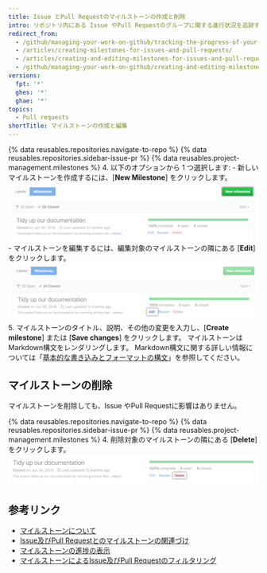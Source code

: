 ```yaml
---
title: Issue とPull Requestのマイルストーンの作成と削除
intro: リポジトリ内にある Issue やPull Requestのグループに関する進行状況を追跡するためのマイルストーンを作成できます。
redirect_from:
  - /github/managing-your-work-on-github/tracking-the-progress-of-your-work-with-milestones/creating-and-editing-milestones-for-issues-and-pull-requests
  - /articles/creating-milestones-for-issues-and-pull-requests/
  - /articles/creating-and-editing-milestones-for-issues-and-pull-requests
  - /github/managing-your-work-on-github/creating-and-editing-milestones-for-issues-and-pull-requests
versions:
  fpt: '*'
  ghes: '*'
  ghae: '*'
topics:
  - Pull requests
shortTitle: マイルストーンの作成と編集
---
```


{% data reusables.repositories.navigate-to-repo %}
{% data reusables.repositories.sidebar-issue-pr %}
{% data reusables.project-management.milestones %}
4. 以下のオプションから 1 つ選択します:
    - 新しいマイルストーンを作成するには、[**New Milestone**] をクリックします。 ![[New milestone] ボタン](/assets/images/help/repository/new-milestone.png)
    - マイルストーンを編集するには、編集対象のマイルストーンの隣にある [**Edit**] をクリックします。 ![マイルストーンの編集](/assets/images/help/repository/edit-milestone.png)
5. マイルストーンのタイトル、説明、その他の変更を入力し、[**Create milestone**] または [**Save changes**] をクリックします。 マイルストーンはMarkdown構文をレンダリングします。 Markdown構文に関する詳しい情報については「[基本的な書き込みとフォーマットの構文](/github/writing-on-github/basic-writing-and-formatting-syntax)」を参照してください。

## マイルストーンの削除

マイルストーンを削除しても、Issue やPull Requestに影響はありません。

{% data reusables.repositories.navigate-to-repo %}
{% data reusables.repositories.sidebar-issue-pr %}
{% data reusables.project-management.milestones %}
4. 削除対象のマイルストーンの隣にある [**Delete**] をクリックします。 ![マイルストーンの削除](/assets/images/help/repository/delete-milestone.png)

## 参考リンク

- [マイルストーンについて](/articles/about-milestones)
- [Issue及びPull Requestとのマイルストーンの関連づけ](/articles/associating-milestones-with-issues-and-pull-requests)
- [マイルストーンの進捗の表示](/articles/viewing-your-milestone-s-progress)
- [マイルストーンによるIssue及びPull Requestのフィルタリング](/articles/filtering-issues-and-pull-requests-by-milestone)
